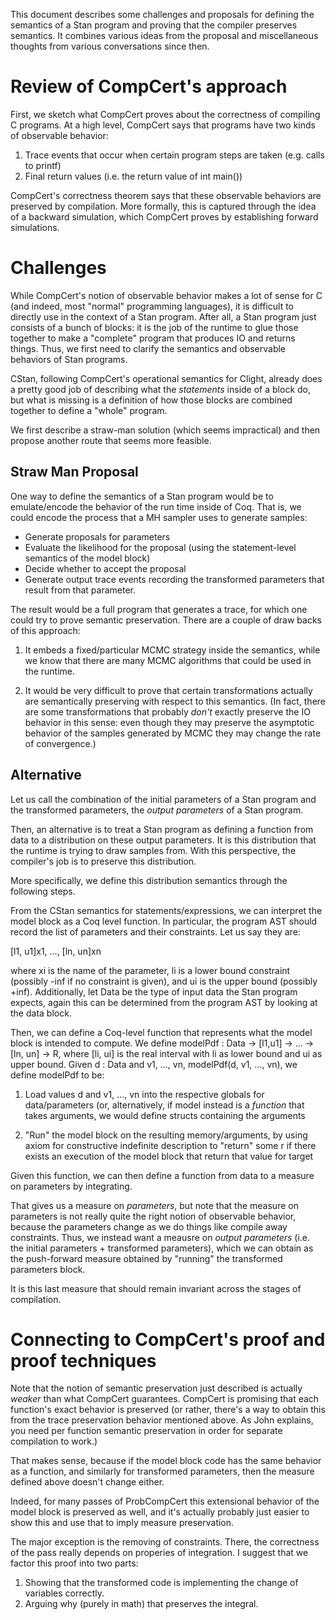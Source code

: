 This document describes some challenges and proposals for defining the semantics
of a Stan program and proving that the compiler preserves semantics. It combines
various ideas from the proposal and miscellaneous thoughts from various
conversations since then.

# Review of CompCert's approach

First, we sketch what CompCert proves about the correctness of compiling C programs. 
At a high level, CompCert says that programs have two kinds of observable behavior:

1. Trace events that occur when certain program steps are taken (e.g. calls to printf)
2. Final return values (i.e. the return value of int main())


CompCert's correctness theorem says that these observable behaviors are
preserved by compilation. More formally, this is captured through the idea of a
backward simulation, which CompCert proves by establishing forward simulations.

# Challenges

While CompCert's notion of observable behavior makes a lot of sense for C (and
indeed, most "normal" programming languages), it is difficult to directly use in
the context of a Stan program. After all, a Stan program just consists of a
bunch of blocks: it is the job of the runtime to glue those together to make a
"complete" program that produces IO and returns things.
Thus, we first need to clarify the semantics and observable behaviors of Stan programs.

CStan, following CompCert's operational semantics for Clight, already does a
pretty good job of describing what the *statements* inside of a block do, but
what is missing is a definition of how those blocks are combined together to
define a "whole" program.

We first describe a straw-man solution (which seems impractical) and then
propose another route that seems more feasible.

## Straw Man Proposal

One way to define the semantics of a Stan program would be to emulate/encode
the behavior of the run time inside of Coq. That is, we could encode the process that
a MH sampler uses to generate samples:

- Generate proposals for parameters
- Evaluate the likelihood for the proposal (using the statement-level semantics of the model block)
- Decide whether to accept the proposal
- Generate output trace events recording the transformed parameters that result from that parameter.

The result would be a full program that generates a trace, for which one could try to prove semantic preservation. There are a couple of draw backs of this approach:

1. It embeds a fixed/particular MCMC strategy inside the semantics, while we
   know that there are many MCMC algorithms that could be used in the runtime.

2. It would be very difficult to prove that certain transformations actually are
   semantically preserving with respect to this semantics. (In fact, there are
   some transformations that probably *don't* exactly preserve the IO behavior
   in this sense: even though they may preserve the asymptotic behavior of the
   samples generated by MCMC they may change the rate of convergence.)
   
   
## Alternative

Let us call the combination of the initial parameters of a Stan program and
the transformed parameters, the *output parameters* of a Stan program.

Then, an alternative is to treat a Stan program as defining a function from data
to a distribution on these output parameters. It is this distribution that the
runtime is trying to draw samples from. With this perspective, the compiler's
job is to preserve this distribution.

More specifically, we define this distribution semantics through the following steps.

From the CStan semantics for statements/expressions, we can interpret the model block as a Coq level function. In particular, the program AST should record the list of parameters and their constraints. Let us say they are:

[l1, u1]x1, ..., [ln, un]xn 

where xi is the name of the parameter, li is a lower bound constraint (possibly
-inf if no constraint is given), and ui is the upper bound (possibly +inf).
Additionally, let Data be the type of input data the Stan program expects, again this can be determined
from the program AST by looking at the data block.

Then, we can define a Coq-level function that represents what the model block is
intended to compute. We define modelPdf : Data -> [l1,u1] -> ... -> [ln, un] ->
R, where [li, ui] is the real interval with li as lower bound and ui as upper
bound. Given d : Data and v1, ..., vn, modelPdf(d, v1, ..., vn), we define
modelPdf to be:

1. Load values d and v1, ..., vn into the respective globals for data/parameters
   (or, alternatively, if model instead is a *function* that takes arguments, we
   would define structs containing the arguments

2. "Run" the model block on the resulting memory/arguments, by using axiom for
   constructive indefinite description to "return" some r if there exists an
   execution of the model block that return that value for target

Given this function, we can then define a function from data to a measure on parameters by integrating.

That gives us a measure on *parameters*, but note that the measure on parameters
is not really quite the right notion of observable behavior, because the
parameters change as we do things like compile away constraints. Thus, we
instead want a meausre on *output parameters* (i.e. the initial parameters +
transformed parameters), which we can obtain as the push-forward measure
obtained by "running" the transformed parameters block.

It is this last measure that should remain invariant across the stages of compilation.

# Connecting to CompCert's proof and proof techniques

Note that the notion of semantic preservation just described is actually
*weaker* than what CompCert guarantees. CompCert is promising that each
function's exact behavior is preserved (or rather, there's a way to obtain this
from the trace preservation behavior mentioned above. As John explains, you need
per function semantic preservation in order for separate compilation to work.)

That makes sense, because if the model block code has the same behavior as a
function, and similarly for transformed parameters, then the measure defined
above doesn't change either. 

Indeed, for many passes of ProbCompCert this extensional behavior of the model
block is preserved as well, and it's actually probably just easier to show this
and use that to imply measure preservation.

The major exception is the removing of constraints. There, the correctness of the pass really
depends on properies of integration. I suggest that we factor this proof into two parts:

1. Showing that the transformed code is implementing the change of variables correctly.
2. Arguing why (purely in math) that preserves the integral.
